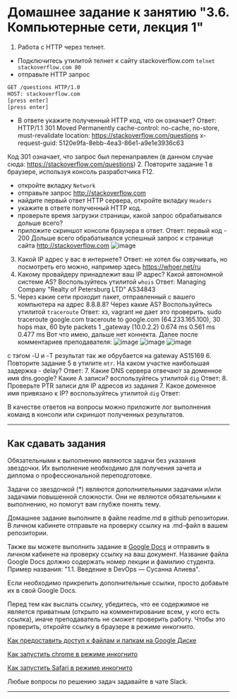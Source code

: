 # Домашнее задание к занятию "3.6. Компьютерные сети, лекция 1"

1. Работа c HTTP через телнет.
- Подключитесь утилитой телнет к сайту stackoverflow.com
`telnet stackoverflow.com 80`
- отправьте HTTP запрос
```bash
GET /questions HTTP/1.0
HOST: stackoverflow.com
[press enter]
[press enter]
```
- В ответе укажите полученный HTTP код, что он означает?
  Ответ:
  HTTP/1.1 301 Moved Permanently
cache-control: no-cache, no-store, must-revalidate
location: https://stackoverflow.com/questions
x-request-guid: 5120e9fa-8ebb-4ea3-86e1-a9e1e3936c63

Код 301 означает, что запрос был перенаправлен (в данном случае сюда: https://stackoverflow.com/questions)
2. Повторите задание 1 в браузере, используя консоль разработчика F12.
- откройте вкладку `Network`
- отправьте запрос http://stackoverflow.com
- найдите первый ответ HTTP сервера, откройте вкладку `Headers`
- укажите в ответе полученный HTTP код.
- проверьте время загрузки страницы, какой запрос обрабатывался дольше всего?
- приложите скриншот консоли браузера в ответ.
  Ответ: первый код - 200
  Дольше всего обрабатывался успешный запрос к странице сайта http://stackoverflow.com
  ![image](https://user-images.githubusercontent.com/89036206/136438640-c39dd184-ba14-4959-9ac2-4c9870a0752f.png)

3. Какой IP адрес у вас в интернете?
  Ответ: не хотел бы озвучивать, но посмотреть его можно, например здесь https://whoer.net/ru
4. Какому провайдеру принадлежит ваш IP адрес? Какой автономной системе AS? Воспользуйтесь утилитой `whois`
  Ответ: Managing Company "Realty of Petersburg LTD"
  AS34843
5. Через какие сети проходит пакет, отправленный с вашего компьютера на адрес 8.8.8.8? Через какие AS? Воспользуйтесь утилитой `traceroute`
  Ответ: хз, vagrant не дает это проверить.
  sudo traceroute google.com
traceroute to google.com (64.233.165.100), 30 hops max, 60 byte packets
 1  _gateway (10.0.2.2)  0.674 ms  0.561 ms  0.477 ms
Вот что имею, дальше нет коннекта.
Далее после комментариев преподавателя:
![image](https://user-images.githubusercontent.com/89036206/136446564-f9f67cc6-281c-434b-9597-46649d77268e.png)
![image](https://user-images.githubusercontent.com/89036206/136450609-be22a88e-bfbe-4424-9fb9-a0f164b3beb5.png)
![image](https://user-images.githubusercontent.com/89036206/136453115-ac318c07-16ff-4bbb-9981-9064f6e7cd1c.png)

с тэгом -U и -T результат так же обрубается на gateway
AS15169
6. Повторите задание 5 в утилите `mtr`. На каком участке наибольшая задержка - delay?
  Ответ: 
7. Какие DNS сервера отвечают за доменное имя dns.google? Какие A записи? воспользуйтесь утилитой `dig`
  Ответ: 
8. Проверьте PTR записи для IP адресов из задания 7. Какое доменное имя привязано к IP? воспользуйтесь утилитой `dig`
  Ответ: 

В качестве ответов на вопросы можно приложите лог выполнения команд в консоли или скриншот полученных результатов.

---

## Как сдавать задания

Обязательными к выполнению являются задачи без указания звездочки. Их выполнение необходимо для получения зачета и диплома о профессиональной переподготовке.

Задачи со звездочкой (*) являются дополнительными задачами и/или задачами повышенной сложности. Они не являются обязательными к выполнению, но помогут вам глубже понять тему.

Домашнее задание выполните в файле readme.md в github репозитории. В личном кабинете отправьте на проверку ссылку на .md-файл в вашем репозитории.

Также вы можете выполнить задание в [Google Docs](https://docs.google.com/document/u/0/?tgif=d) и отправить в личном кабинете на проверку ссылку на ваш документ.
Название файла Google Docs должно содержать номер лекции и фамилию студента. Пример названия: "1.1. Введение в DevOps — Сусанна Алиева".

Если необходимо прикрепить дополнительные ссылки, просто добавьте их в свой Google Docs.

Перед тем как выслать ссылку, убедитесь, что ее содержимое не является приватным (открыто на комментирование всем, у кого есть ссылка), иначе преподаватель не сможет проверить работу. Чтобы это проверить, откройте ссылку в браузере в режиме инкогнито.

[Как предоставить доступ к файлам и папкам на Google Диске](https://support.google.com/docs/answer/2494822?hl=ru&co=GENIE.Platform%3DDesktop)

[Как запустить chrome в режиме инкогнито ](https://support.google.com/chrome/answer/95464?co=GENIE.Platform%3DDesktop&hl=ru)

[Как запустить  Safari в режиме инкогнито ](https://support.apple.com/ru-ru/guide/safari/ibrw1069/mac)

Любые вопросы по решению задач задавайте в чате Slack.

---


